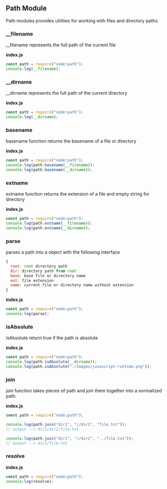 ## Path Module

Path modules provides utilities for working with files and directory paths.

### \_\_filename

\_\_filename represents the full path of the current file

**index.js**

```javascript
const path = require("node:path");
console.log(__filename);
```

### \_\_dirname

\_\_dirname represents the full path of the current directory

**index.js**

```javascript
const path = require("node:path");
console.log(__dirname);
```

### basename

basename function returns the basename of a file or directory

**index.js**

```javascript
const path = require("node:path");
console.log(path.basename(__filename));
console.log(path.basename(__dirname));
```

### extname

extname function returns the extension of a file and empty string for directory

**index.js**

```javascript
const path = require("node:path");
console.log(path.extname(__filename));
console.log(path.extname(__dirname));
```

### parse

parses a path into a object with the following interface

```javascript
{
  root: root directory path
  dir: directory path from root
  base: base file or directory name
  ext: file extension
  name: current file or directory name without extension
}
```

**index.js**

```javascript
const path = require("node:path");
console.log(parse);
```

### isAbsolute

isAbsolute return true if the path is absolute

**index.js**

```javascript
const path = require("node:path");
console.log(path.isAbsolute(__dirname));
console.log(path.isAbsolute("./Images/javascript-runtime.png"));
```

### join

join function takes pieces of path and join them together into a normalized path.

**index.js**

```javascript
const path = require("node:path");

console.log(path.join("dir1", "//dir2", "file.txt"));
// output --> dir1/dir2/file.txt

console.log(path.join("dir1", "//dir2", "../file.txt"));
// output --> dir1/file.txt
```

### resolve

**index.js**

```javascript
const path = require("node:path");
console.log(resolve);
```
